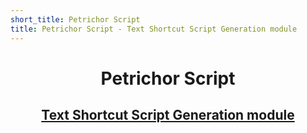 ```yaml
---
short_title: Petrichor Script
title: Petrichor Script - Text Shortcut Script Generation module
---
```


<h1 align="center">Petrichor Script</h1>
<h2 align="center"><a href="./index.html">Text Shortcut Script Generation module</a></h2>
